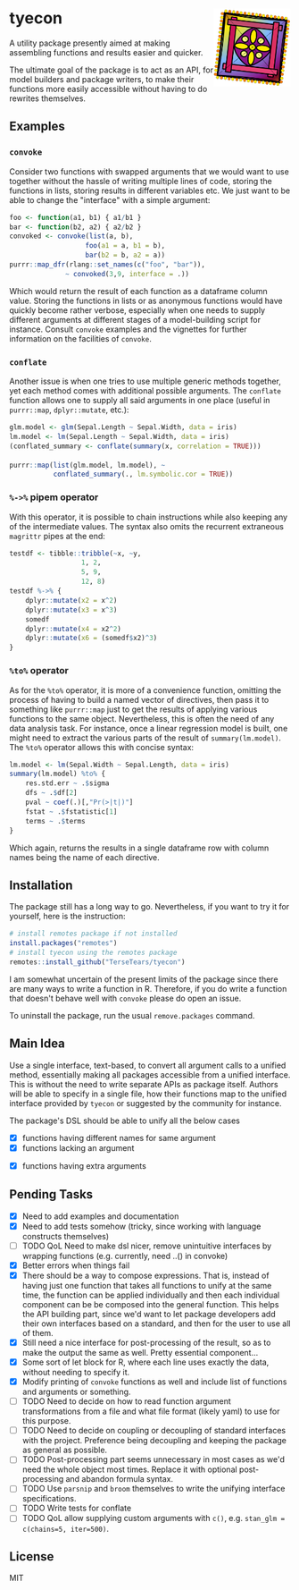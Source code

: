 # tyecon <img src='man/figures/logo.svg' align="right" height="139" />

A utility package presently aimed at making assembling functions and results easier and quicker.

The ultimate goal of the package is to act as an API, for model builders and package writers, to make their functions more easily accessible without having to do rewrites themselves.

## Examples

### `convoke`

Consider two functions with swapped arguments that we would want to use together without the hassle of writing multiple lines of code, storing the functions in lists, storing results in different variables etc. We just want to be able to change the "interface" with a simple argument:

```r
foo <- function(a1, b1) { a1/b1 }
bar <- function(b2, a2) { a2/b2 }
convoked <- convoke(list(a, b),
                   foo(a1 = a, b1 = b),
                   bar(b2 = b, a2 = a))
purrr::map_dfr(rlang::set_names(c("foo", "bar")),
              ~ convoked(3,9, interface = .))
```

Which would return the result of each function as a dataframe column value. Storing the functions in lists or as anonymous functions would have quickly become rather verbose, especially when one needs to supply different arguments at different stages of a model-building script for instance. Consult `convoke` examples and the vignettes for further information on the facilities of `convoke`.

### `conflate`

Another issue is when one tries to use multiple generic methods together, yet each method comes with additional possible arguments. The `conflate` function allows one to supply all said arguments in one place (useful in `purrr::map`, `dplyr::mutate`, etc.):


```r
glm.model <- glm(Sepal.Length ~ Sepal.Width, data = iris)
lm.model <- lm(Sepal.Length ~ Sepal.Width, data = iris)
(conflated_summary <- conflate(summary(x, correlation = TRUE)))

purrr::map(list(glm.model, lm.model), ~ 
           conflated_summary(., lm.symbolic.cor = TRUE))
```

### `%->%` pipem operator

With this operator, it is possible to chain instructions while also keeping any of the intermediate values. The syntax also omits the recurrent extraneous `magrittr` pipes at the end:

```r
testdf <- tibble::tribble(~x, ~y,
                  1, 2,
                  5, 9,
                  12, 8)
testdf %->% {
    dplyr::mutate(x2 = x^2)
    dplyr::mutate(x3 = x^3)
    somedf
    dplyr::mutate(x4 = x2^2)
    dplyr::mutate(x6 = (somedf$x2)^3)
}
```

### `%to%` operator

As for the `%to%` operator, it is more of a convenience function, omitting the process of having to build a named vector of directives, then pass it to something like `purrr::map` just to get the results of applying various functions to the same object. Nevertheless, this is often the need of any data analysis task. For instance, once a linear regression model is built, one might need to extract the various parts of the result of `summary(lm.model)`. The `%to%` operator allows this with concise syntax:

```r
lm.model <- lm(Sepal.Width ~ Sepal.Length, data = iris)
summary(lm.model) %to% {
    res.std.err ~ .$sigma
    dfs ~ .$df[2]
    pval ~ coef(.)[,"Pr(>|t|)"]
    fstat ~ .$fstatistic[1]
    terms ~ .$terms
}
```

Which again, returns the results in a single dataframe row with column names being the name of each directive.

## Installation

The package still has a long way to go. Nevertheless, if you want to try it for yourself, here is the instruction:

```r
# install remotes package if not installed
install.packages("remotes")
# install tyecon using the remotes package
remotes::install_github("TerseTears/tyecon")
```

I am somewhat uncertain of the present limits of the package since there are many ways to write a function in R. Therefore, if you do write a function that doesn't behave well with `convoke` please do open an issue.

To uninstall the package, run the usual `remove.packages` command.

## Main Idea

Use a single interface, text-based, to convert all argument calls to a unified method, essentially making all packages accessible from a unified interface. This is without the need to write separate APIs as package itself. Authors will be able to specify in a single file, how their functions map to the unified interface provided by `tyecon` or suggested by the community for instance.

The package's DSL should be able to unify all the below cases

- [x] functions having different names for same argument
- [x] functions lacking an argument
* [x] functions having extra arguments

## Pending Tasks

* [x] Need to add examples and documentation
* [x] Need to add tests somehow (tricky, since working with language constructs themselves)
* [ ] TODO QoL Need to make dsl nicer, remove unintuitive interfaces by wrapping functions (e.g. currently, need ..() in convoke)
* [x] Better errors when things fail
* [x] There should be a way to compose expressions. That is, instead of having just one function that takes all functions to unify at the same time, the function can be applied individually and then each individual component can be be composed into the general function. This helps the API building part, since we'd want to let package developers add their own interfaces based on a standard, and then for the user to use all of them.
* [x] Still need a nice interface for post-processing of the result, so as to make the output the same as well. Pretty essential component...
* [x] Some sort of let block for R, where each line uses exactly the data, without needing to specify it.
* [x] Modify printing of `convoke` functions as well and include list of functions and arguments or something.
* [ ] TODO Need to decide on how to read function argument transformations from a file and what file format (likely yaml) to use for this purpose.
* [ ] TODO Need to decide on coupling or decoupling of standard interfaces with the project. Preference being decoupling and keeping the package as general as possible.
* [ ] TODO Post-processing part seems unnecessary in most cases as we'd need the whole object most times. Replace it with optional post-processing and abandon formula syntax.
* [ ] TODO Use `parsnip` and `broom` themselves to write the unifying interface specifications.
* [ ] TODO Write tests for conflate
* [ ] TODO QoL allow supplying custom arguments with `c()`, e.g. `stan_glm = c(chains=5, iter=500)`.

## License 

MIT
